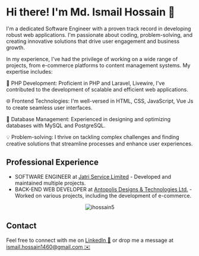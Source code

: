 # Hi there! I'm Md. Ismail Hossain :wave:

I'm a dedicated Software Engineer with a proven track record in developing robust web applications. I'm passionate about coding, problem-solving, and creating innovative solutions that drive user engagement and business growth.

In my experience, I've had the privilege of working on a wide range of projects, from e-commerce platforms to content management systems. My expertise includes:

🚀 PHP Development: Proficient in PHP and Laravel, Livewire, I've contributed to the development of scalable and efficient web applications.

🌐 Frontend Technologies: I'm well-versed in HTML, CSS, JavaScript, Vue Js to create seamless user interfaces.

🔧 Database Management: Experienced in designing and optimizing databases with MySQL and PostgreSQL.

💡 Problem-solving: I thrive on tackling complex challenges and finding creative solutions that streamline processes and enhance user experiences.

## Professional Experience
- SOFTWARE ENGINEER at [Jatri Service Limited](https://www.jatri.co/) - Developed and maintained multiple projects.
- BACK-END WEB DEVELOPER at [Antopolis Designs & Technologies Ltd.](https://theantopolis.com) - Worked on various projects, including the development of e-commerce.


<p align="center"> <img src="https://github-readme-stats.vercel.app/api?username=ihossain5&show_icons=true&theme=gotham" alt="ihossain5" />

## Contact
Feel free to connect with me on [LinkedIn :necktie:](https://www.linkedin.com/in/ismail-hossain5169/) or drop me a message at [ismail.hossain1460@gmail.com :envelope:](mailto:rijonstack@gmail.com)

